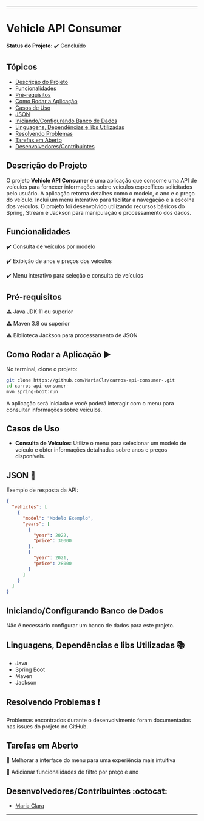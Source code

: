 
---

# Vehicle API Consumer

**Status do Projeto:** ✔️ Concluído

## Tópicos

- [Descrição do Projeto](#descrição-do-projeto)
- [Funcionalidades](#funcionalidades)
- [Pré-requisitos](#pré-requisitos)
- [Como Rodar a Aplicação](#como-rodar-a-aplicação)
- [Casos de Uso](#casos-de-uso)
- [JSON](#json)
- [Iniciando/Configurando Banco de Dados](#iniciando-configurando-banco-de-dados)
- [Linguagens, Dependências e libs Utilizadas](#linguagens-dependencias-e-libs-utilizadas)
- [Resolvendo Problemas](#resolvendo-problemas)
- [Tarefas em Aberto](#tarefas-em-aberto)
- [Desenvolvedores/Contribuintes](#desenvolvedorescontribuintes)

## Descrição do Projeto

O projeto **Vehicle API Consumer** é uma aplicação que consome uma API de veículos para fornecer informações sobre veículos específicos solicitados pelo usuário. A aplicação retorna detalhes como o modelo, o ano e o preço do veículo. Inclui um menu interativo para facilitar a navegação e a escolha dos veículos. O projeto foi desenvolvido utilizando recursos básicos do Spring, Stream e Jackson para manipulação e processamento dos dados.

## Funcionalidades

✔️ Consulta de veículos por modelo

✔️ Exibição de anos e preços dos veículos

✔️ Menu interativo para seleção e consulta de veículos


## Pré-requisitos

⚠️ Java JDK 11 ou superior

⚠️ Maven 3.8 ou superior

⚠️ Biblioteca Jackson para processamento de JSON

## Como Rodar a Aplicação ▶️

No terminal, clone o projeto:

```bash
git clone https://github.com/MariaClr/carros-api-consumer-.git
cd carros-api-consumer-
mvn spring-boot:run
```

A aplicação será iniciada e você poderá interagir com o menu para consultar informações sobre veículos.

## Casos de Uso

- **Consulta de Veículos**: Utilize o menu para selecionar um modelo de veículo e obter informações detalhadas sobre anos e preços disponíveis.

## JSON 💾

Exemplo de resposta da API:

```json
{
  "vehicles": [
    {
      "model": "Modelo Exemplo",
      "years": [
        {
          "year": 2022,
          "price": 30000
        },
        {
          "year": 2021,
          "price": 28000
        }
      ]
    }
  ]
}
```

## Iniciando/Configurando Banco de Dados

Não é necessário configurar um banco de dados para este projeto.

## Linguagens, Dependências e libs Utilizadas 📚

- Java
- Spring Boot
- Maven
- Jackson

## Resolvendo Problemas ❗

Problemas encontrados durante o desenvolvimento foram documentados nas issues do projeto no GitHub.

## Tarefas em Aberto

📝 Melhorar a interface do menu para uma experiência mais intuitiva

📝 Adicionar funcionalidades de filtro por preço e ano

## Desenvolvedores/Contribuintes :octocat:

- [Maria Clara](https://github.com/MariaClr)

---

